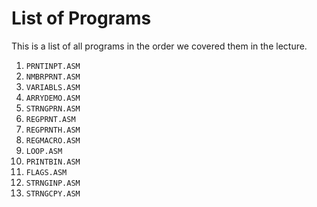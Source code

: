 # List of Programs

This is a list of all programs in the order we covered them in the lecture.

1. `PRNTINPT.ASM`
2. `NMBRPRNT.ASM`
3. `VARIABLS.ASM`
4. `ARRYDEMO.ASM`
5. `STRNGPRN.ASM`
6. `REGPRNT.ASM`
7. `REGPRNTH.ASM`
8. `REGMACRO.ASM`
9. `LOOP.ASM`
10. `PRINTBIN.ASM`
11. `FLAGS.ASM`
12. `STRNGINP.ASM`
13. `STRNGCPY.ASM`
